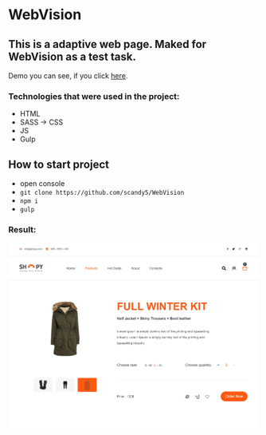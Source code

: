 # WebVision

## This is a adaptive web page. Maked for WebVision as a test task.

Demo you can see, if you click [here].

### Technologies that were used in the project:
+ HTML
+ SASS -> CSS
+ JS
+ Gulp

## How to start project
 - open console 
 - `git clone https://github.com/scandy5/WebVision`
 - `npm i`
 - `gulp` 
### Result:
![home](https://github.com/scandy5/WebVision/blob/master/app/img/WebVision.jpg)

[here]: https://scandy5.github.io/WebVision/dist/index.html